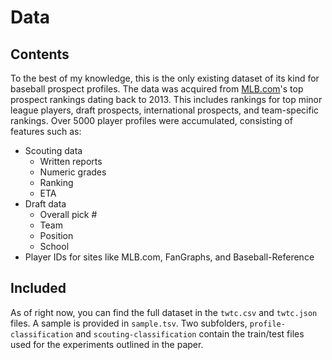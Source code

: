 # Data

## Contents

To the best of my knowledge, this is the only existing dataset of its kind for baseball prospect profiles. The data was acquired from [MLB.com](http://m.mlb.com/prospects/2019)'s top prospect rankings dating back to 2013. This includes rankings for top minor league players, draft prospects, international prospects, and team-specific rankings. Over 5000 player profiles were accumulated, consisting of features such as: 

* Scouting data
  * Written reports
  * Numeric grades
  * Ranking
  * ETA
* Draft data
  * Overall pick #
  * Team
  * Position
  * School
* Player IDs for sites like MLB.com, FanGraphs, and Baseball-Reference

## Included

As of right now, you can find the full dataset in the `twtc.csv` and `twtc.json` files. A sample is provided in `sample.tsv`. Two subfolders, `profile-classification` and `scouting-classification` contain the train/test files used for the experiments outlined in the paper.
